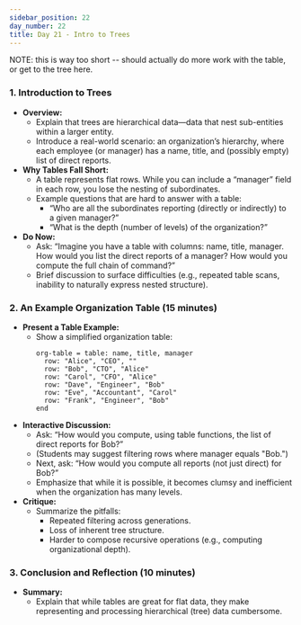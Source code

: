 ```yaml
---
sidebar_position: 22
day_number: 22
title: Day 21 - Intro to Trees
---
```


NOTE: this is way too short -- should actually do more work with the table, or get to the tree here.

### 1. Introduction to Trees
- **Overview:**
  - Explain that trees are hierarchical data—data that nest sub-entities within a larger entity.
  - Introduce a real-world scenario: an organization’s hierarchy, where each employee (or manager) has a name, title, and (possibly empty) list of direct reports.
- **Why Tables Fall Short:**
  - A table represents flat rows. While you can include a “manager” field in each row, you lose the nesting of subordinates.
  - Example questions that are hard to answer with a table:
    - “Who are all the subordinates reporting (directly or indirectly) to a given manager?”
    - “What is the depth (number of levels) of the organization?”
- **Do Now:**
  - Ask: “Imagine you have a table with columns: name, title, manager. How would you list the direct reports of a manager? How would you compute the full chain of command?”
  - Brief discussion to surface difficulties (e.g., repeated table scans, inability to naturally express nested structure).

### 2. An Example Organization Table (15 minutes)
- **Present a Table Example:**
  - Show a simplified organization table:
    ```pyret
    org-table = table: name, title, manager
      row: "Alice", "CEO", ""
      row: "Bob", "CTO", "Alice"
      row: "Carol", "CFO", "Alice"
      row: "Dave", "Engineer", "Bob"
      row: "Eve", "Accountant", "Carol"
      row: "Frank", "Engineer", "Bob"
    end
    ```
- **Interactive Discussion:**
  - Ask: “How would you compute, using table functions, the list of direct reports for Bob?”  
  - (Students may suggest filtering rows where manager equals "Bob.")
  - Next, ask: “How would you compute all reports (not just direct) for Bob?”  
  - Emphasize that while it is possible, it becomes clumsy and inefficient when the organization has many levels.
- **Critique:**
  - Summarize the pitfalls:
    - Repeated filtering across generations.
    - Loss of inherent tree structure.
    - Harder to compose recursive operations (e.g., computing organizational depth).

### 3. Conclusion and Reflection (10 minutes)
- **Summary:**
  - Explain that while tables are great for flat data, they make representing and processing hierarchical (tree) data cumbersome.

